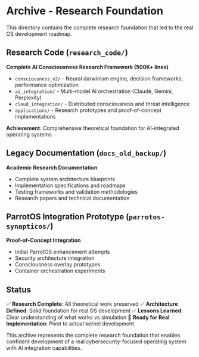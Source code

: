 # Archive - Research Foundation

This directory contains the complete research foundation that led to the real OS development roadmap.

## Research Code (`research_code/`)

**Complete AI Consciousness Research Framework (500K+ lines)**
- `consciousness_v2/` - Neural darwinism engine, decision frameworks, performance optimization
- `ai_integration/` - Multi-model AI orchestration (Claude, Gemini, Perplexity)  
- `cloud_integration/` - Distributed consciousness and threat intelligence
- `applications/` - Research prototypes and proof-of-concept implementations

**Achievement**: Comprehensive theoretical foundation for AI-integrated operating systems

## Legacy Documentation (`docs_old_backup/`)

**Academic Research Documentation**
- Complete system architecture blueprints
- Implementation specifications and roadmaps
- Testing frameworks and validation methodologies
- Research papers and technical documentation

## ParrotOS Integration Prototype (`parrotos-synapticos/`)

**Proof-of-Concept Integration**
- Initial ParrotOS enhancement attempts
- Security architecture integration
- Consciousness overlay prototypes
- Container orchestration experiments

## Status

✅ **Research Complete**: All theoretical work preserved
✅ **Architecture Defined**: Solid foundation for real OS development
✅ **Lessons Learned**: Clear understanding of what works vs simulation
🚀 **Ready for Real Implementation**: Pivot to actual kernel development

This archive represents the complete research foundation that enables confident development of a real cybersecurity-focused operating system with AI integration capabilities.